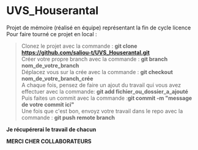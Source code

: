 # UVS_Houserantal
Projet de mémoire (réalisé en équipe) représentant la fin de cycle licence 
Pour faire tourné ce projet en local : 
>Clonez le projet avec la commande : **git clone https://github.com/saliou-t/UVS_Houserantal.git <br />**
>Créer votre propre branch avec la commande : **git branch nom_de_votre_branch <br />**
>Déplacez vous sur la crée avec la commande : **git checkout nom_de_votre_branch_crée <br />**
>A chaque fois, pensez de faire un ajout du travail qui vous avez effectuer avec la commande: **git add fichier_ou_dossier_a_ajouté <br />**
>Puis faites un commit avec la commande :**git commit -m "message de votre commit ici"** <br />
>Une fois que c'est bon, envoyz votre travail dans le repo avec la commande  : **git push remote branch**

**Je récupérerai le travail de chacun**

**MERCI CHER COLLABORATEURS**

